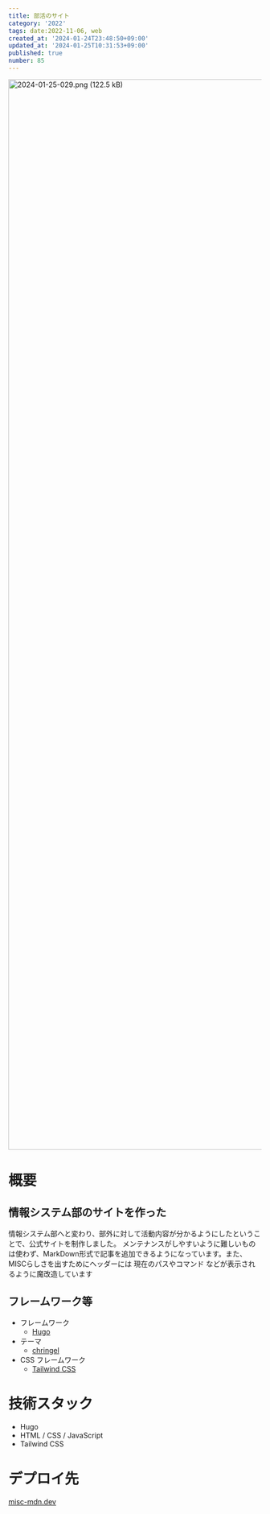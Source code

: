 ```yaml
---
title: 部活のサイト
category: '2022'
tags: date:2022-11-06, web
created_at: '2024-01-24T23:48:50+09:00'
updated_at: '2024-01-25T10:31:53+09:00'
published: true
number: 85
---
```


<img width="2128" alt="2024-01-25-029.png (122.5 kB)" src="https://img.esa.io/uploads/production/attachments/21347/2024/01/25/148142/a58cd4d1-8422-4cb5-9789-7e8f76886cf9.png">


# 概要
## 情報システム部のサイトを作った
情報システム部へと変わり、部外に対して活動内容が分かるようにしたということで、公式サイトを制作しました。
メンテナンスがしやすいように難しいものは使わず、MarkDown形式で記事を追加できるようになっています。また、MISCらしさを出すためにヘッダーには 現在のパスやコマンド などが表示されるように魔改造しています

## フレームワーク等
- フレームワーク
  - [Hugo](https://gohugo.io/)
- テーマ
  - [chringel](https://themes.gohugo.io/themes/chringel-hugo-theme/)
- CSS フレームワーク
  - [Tailwind CSS](https://tailwindcss.com/)

# 技術スタック
- Hugo
- HTML / CSS / JavaScript
- Tailwind CSS

# デプロイ先
[misc-mdn.dev](https://misc-mdn.dev/)

